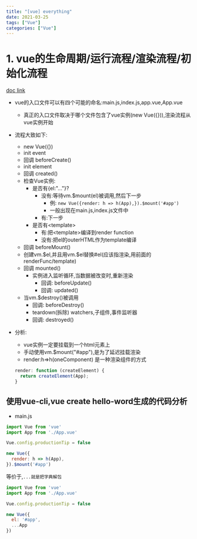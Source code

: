 ```yaml
---
title: "[vue] everything"
date: 2021-03-25
tags: ["Vue"]
categories: ["Vue"]
---
```


# 1. vue的生命周期/运行流程/渲染流程/初始化流程
[doc link](https://cn.vuejs.org/v2/guide/instance.html#%E7%94%9F%E5%91%BD%E5%91%A8%E6%9C%9F%E5%9B%BE%E7%A4%BA)
- vue的入口文件可以有四个可能的命名:main.js,index.js,app.vue,App.vue
  - 真正的入口文件取决于哪个文件包含了vue实例(new Vue({})),渲染流程从vue实例开始
- 流程大致如下:
  - new Vue({})
  - init event
  - 回调 beforeCreate()
  - init element
  - 回调 created()
  - 检查Vue实例:
    - 是否有{el:"..."}?
      - 没有:等待vm.$mount(el)被调用,然后下一步
        - 例: `new Vue({render: h => h(App),}).$mount('#app')`
        - 一般出现在main.js,index.js文件中
      - 有:下一步
    - 是否有\<template>
      - 有:把\<template>编译到render function
      - 没有:把el的outerHTML作为template编译
  - 回调 beforeMount()
  - 创建vm.\$el,并且用vm.\$el替换#el(应该指渲染,用前面的renderFunc/template)
  - 回调 mounted()
    - 实例进入监听循环,当数据被改变时,重新渲染
      - 回调: beforeUpdate()
      - 回调: updated()
  - 当vm.$destroy()被调用
    - 回调: beforeDestroy()
    - teardown(拆除) watchers,子组件,事件监听器
    - 回调: destroyed()

- 分析:
  - vue实例一定要挂载到一个html元素上
  - 手动使用vm.$mount("#app"),是为了延迟挂载渲染
  - render:h=>h(oneComponent) 是一种渲染组件的方式
  ```js
  render: function (createElement) {
    return createElement(App);
  }
  ``` 
## 使用vue-cli,vue create hello-word生成的代码分析
- main.js
```js
import Vue from 'vue'
import App from './App.vue'

Vue.config.productionTip = false

new Vue({
  render: h => h(App),
}).$mount('#app')

```
等价于,`...就是把字典解包`
```js
import Vue from 'vue'
import App from './App.vue'

Vue.config.productionTip = false

new Vue({
  el: '#app',
  ...App
})
```